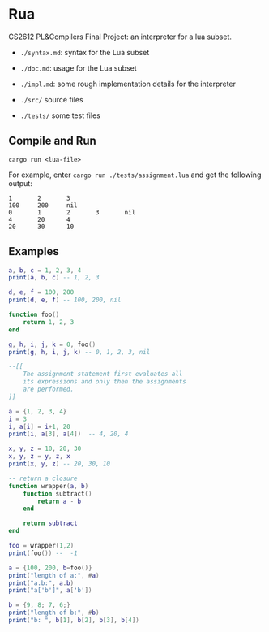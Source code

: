 # Rua

CS2612 PL&amp;Compilers Final Project: an interpreter for a lua subset.

- `./syntax.md`: syntax for the Lua subset

- `./doc.md`: usage for the Lua subset

- `./impl.md`: some rough implementation details for the interpreter 

- `./src/` source files

- `./tests/` some test files

## Compile and Run

```
cargo run <lua-file>
```

For example, enter `cargo run ./tests/assignment.lua` and get the following output: 
```
1       2       3
100     200     nil
0       1       2       3       nil
4       20      4
20      30      10
```


## Examples

```lua
a, b, c = 1, 2, 3, 4
print(a, b, c) -- 1, 2, 3

d, e, f = 100, 200
print(d, e, f) -- 100, 200, nil

function foo() 
    return 1, 2, 3
end

g, h, i, j, k = 0, foo()
print(g, h, i, j, k) -- 0, 1, 2, 3, nil

--[[
    The assignment statement first evaluates all 
    its expressions and only then the assignments 
    are performed.
]]

a = {1, 2, 3, 4}
i = 3
i, a[i] = i+1, 20
print(i, a[3], a[4])  -- 4, 20, 4

x, y, z = 10, 20, 30
x, y, z = y, z, x
print(x, y, z) -- 20, 30, 10
```

```lua
-- return a closure
function wrapper(a, b)
    function subtract()
        return a - b
    end

    return subtract
end

foo = wrapper(1,2)
print(foo()) --  -1
```

```lua
a = {100, 200, b=foo()}
print("length of a:", #a)
print("a.b:", a.b)
print("a['b']", a['b'])

b = {9, 8; 7, 6;}
print("length of b:", #b)
print("b: ", b[1], b[2], b[3], b[4])
```